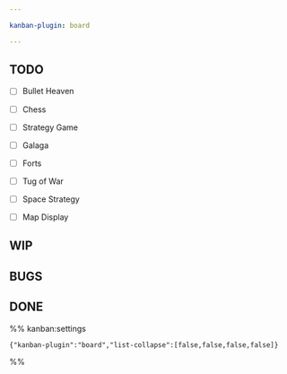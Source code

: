 ```yaml
---

kanban-plugin: board

---
```


## TODO

- [ ] Bullet Heaven
- [ ] Chess
- [ ] Strategy Game
- [ ] Galaga
- [ ] Forts
- [ ] Tug of War
- [ ] Space Strategy
- [ ] Map Display


## WIP



## BUGS



## DONE





%% kanban:settings
```
{"kanban-plugin":"board","list-collapse":[false,false,false,false]}
```
%%
